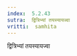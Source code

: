 ```yaml
---
index:  5.2.43
sutra:  द्वित्रिभ्यां तयस्यायज्वा
vritti:  samhita 
---
```


द्वित्रिभ्यां तयस्यायज्वा

